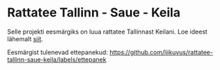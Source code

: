 # Rattatee Tallinn - Saue - Keila

Selle projekti eesmärgiks on luua rattatee Tallinnast Keilani. Loe ideest lähemalt [siit](https://medium.com/saue/kiirtee-saue-linnast-keilasse-ja-tallinna-5529e1cd69f2).

Eesmärgist tulenevad ettepanekud: https://github.com/liikuvus/rattatee-tallinn-saue-keila/labels/ettepanek
